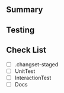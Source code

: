 <!--
  For non-English users:
  It's okay to post in your language, but remember to use English for the body (you can paste the result of Google Translate), and put everything else as attachments.
  Issues with a non-English body will be DIRECTLY CLOSED until it's updated.
-->

<!-- MANDATORY -->
## Summary
<!-- Provide detailed PR description below -->


<!-- MANDATORY -->
## Testing
<!-- How did you test this PR? -->


## Check List
- [ ] .changset-staged
- [ ] UnitTest
- [ ] InteractionTest
- [ ] Docs
